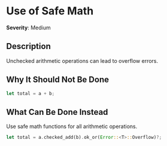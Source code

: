 # Use of Safe Math

**Severity**: Medium

## Description

Unchecked arithmetic operations can lead to overflow errors.

## Why It Should Not Be Done

```rust
let total = a + b;
```

## What Can Be Done Instead

Use safe math functions for all arithmetic operations.

```rust
let total = a.checked_add(b).ok_or(Error::<T>::Overflow)?;
```


